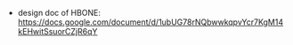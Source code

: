 - design doc of HBONE: https://docs.google.com/document/d/1ubUG78rNQbwwkqpvYcr7KgM14kEHwitSsuorCZjR6qY